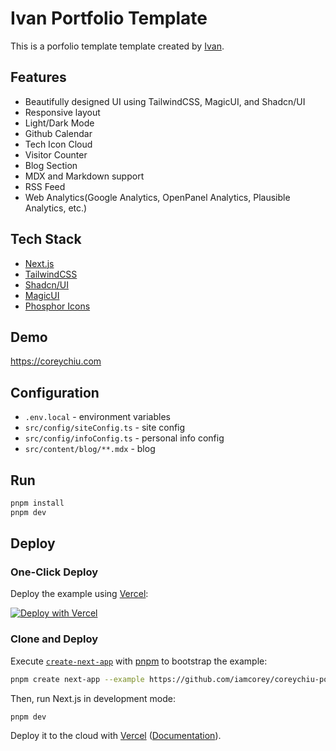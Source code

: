 # Ivan Portfolio Template

This is a porfolio template template created by [Ivan](https://coreychiu.com).


## Features
- Beautifully designed UI using TailwindCSS, MagicUI, and Shadcn/UI
- Responsive layout
- Light/Dark Mode
- Github Calendar
- Tech Icon Cloud
- Visitor Counter 
- Blog Section
- MDX and Markdown support
- RSS Feed
- Web Analytics(Google Analytics, OpenPanel Analytics, Plausible Analytics, etc.)


## Tech Stack

- [Next.js](https://nextjs.org/)
- [TailwindCSS](https://tailwindcss.com/)
- [Shadcn/UI](https://ui.shadcn.com/)
- [MagicUI](https://magicui.design/)
- [Phosphor Icons](https://phosphoricons.com//)


## Demo

https://coreychiu.com


## Configuration

- `.env.local` - environment variables
- `src/config/siteConfig.ts` - site config
- `src/config/infoConfig.ts` - personal info config
- `src/content/blog/**.mdx` - blog


## Run

```bash
pnpm install
pnpm dev
```



## Deploy

### One-Click Deploy

Deploy the example using [Vercel](https://vercel.com?utm_source=github&utm_medium=readme&utm_campaign=vercel-examples):

[![Deploy with Vercel](https://vercel.com/button)](https://vercel.com/new/clone?repository-url=https://github.com/iamcorey/coreychiu-portfolio-template&project-name=coreychiu-portfolio-template&repository-name=coreychiu-portfolio-template)

### Clone and Deploy

Execute [`create-next-app`](https://github.com/vercel/next.js/tree/canary/packages/create-next-app) with [pnpm](https://pnpm.io/installation) to bootstrap the example:

```bash
pnpm create next-app --example https://github.com/iamcorey/coreychiu-portfolio-template coreychiu-portfolio-template
```

Then, run Next.js in development mode:

```bash
pnpm dev
```

Deploy it to the cloud with [Vercel](https://vercel.com/templates) ([Documentation](https://nextjs.org/docs/app/building-your-application/deploying)).
